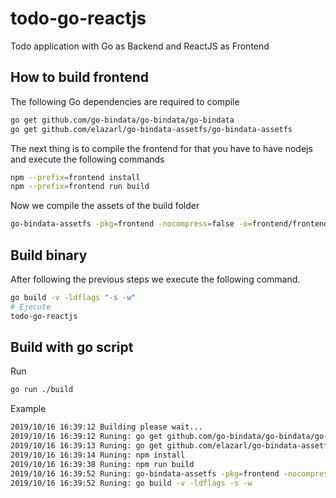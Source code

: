 # todo-go-reactjs
Todo application with Go as Backend and ReactJS as Frontend

## How to build frontend
The following Go dependencies are required to compile

```sh
go get github.com/go-bindata/go-bindata/go-bindata
go get github.com/elazarl/go-bindata-assetfs/go-bindata-assetfs
```

The next thing is to compile the frontend for that you have to have nodejs and execute the following commands

```sh
npm --prefix=frontend install
npm --prefix=frontend run build
```

Now we compile the assets of the build folder

```sh
go-bindata-assetfs -pkg=frontend -nocompress=false -o=frontend/frontend.go frontend/build/...
```

## Build binary
After following the previous steps we execute the following command.
```sh
go build -v -ldflags "-s -w"
# Ejecute
todo-go-reactjs
```

## Build with go script
Run
```sh
go run ./build
```

Example
```bash
2019/10/16 16:39:12 Building please wait...
2019/10/16 16:39:12 Runing: go get github.com/go-bindata/go-bindata/go-bindata
2019/10/16 16:39:13 Runing: go get github.com/elazarl/go-bindata-assetfs/go-bindata-assetfs
2019/10/16 16:39:14 Runing: npm install
2019/10/16 16:39:38 Runing: npm run build
2019/10/16 16:39:52 Runing: go-bindata-assetfs -pkg=frontend -nocompress=false -o=frontend/frontend.go frontend/build/...
2019/10/16 16:39:52 Runing: go build -v -ldflags -s -w
``` 